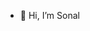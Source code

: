 - 👋 Hi, I’m Sonal


<!---
imsonal/imsonal is a ✨ special ✨ repository because its `README.md` (this file) appears on your GitHub profile.
You can click the Preview link to take a look at your changes.
--->
